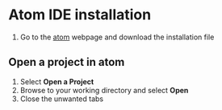 # Atom IDE installation
1. Go to the [atom](atom.io) webpage and download the installation file

## Open a project in atom
1. Select **Open a Project**
2. Browse to your working directory and select **Open**
3. Close the unwanted tabs 
